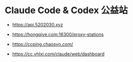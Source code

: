 # Claude Code & Codex 公益站

- https://api.5202030.xyz

- https://hongqiye.com:16300/proxy-stations

- https://ccping.chaosyn.com/

- https://cc.yhlxj.com/claude/web/dashboard